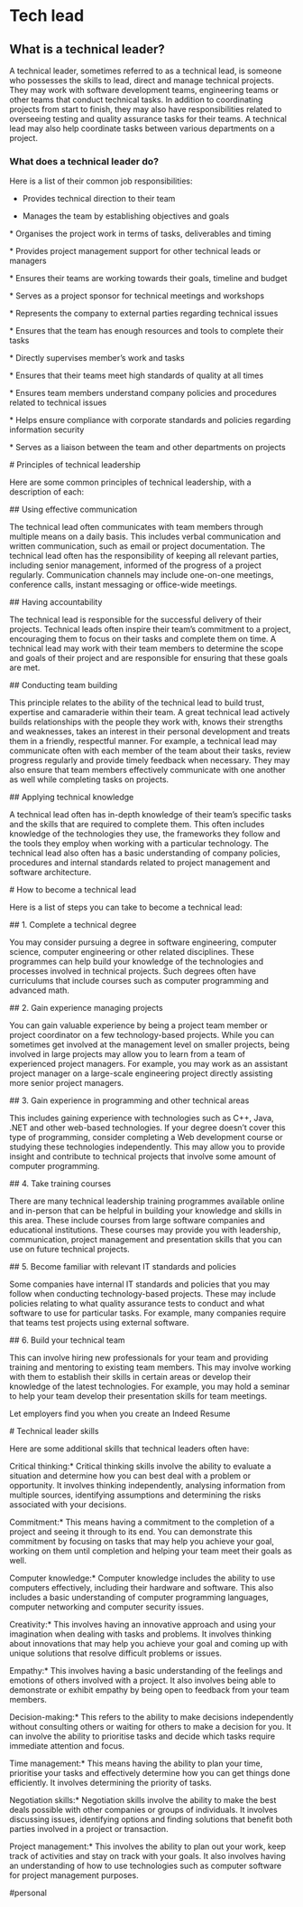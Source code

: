 # Tech lead

## What is a technical leader?

A technical leader, sometimes referred to as a technical lead, is someone who possesses the skills to lead, direct and manage technical projects. They may work with software development teams, engineering teams or other teams that conduct technical tasks. In addition to coordinating projects from start to finish, they may also have responsibilities related to overseeing testing and quality assurance tasks for their teams. A technical lead may also help coordinate tasks between various departments on a project.

### What does a technical leader do?

Here is a list of their common job responsibilities:

-  Provides technical direction to their team

- Manages the team by establishing objectives and goals

\* Organises the project work in terms of tasks, deliverables and timing

\* Provides project management support for other technical leads or managers

\* Ensures their teams are working towards their goals, timeline and budget

\* Serves as a project sponsor for technical meetings and workshops

\* Represents the company to external parties regarding technical issues

\* Ensures that the team has enough resources and tools to complete their tasks

\* Directly supervises member’s work and tasks

\* Ensures that their teams meet high standards of quality at all times

\* Ensures team members understand company policies and procedures related to technical issues

\* Helps ensure compliance with corporate standards and policies regarding information security

\* Serves as a liaison between the team and other departments on projects

\# Principles of technical leadership

Here are some common principles of technical leadership, with a description of each:

\## Using effective communication

The technical lead often communicates with team members through multiple means on a daily basis. This includes verbal communication and written communication, such as email or project documentation. The technical lead often has the responsibility of keeping all relevant parties, including senior management, informed of the progress of a project regularly. Communication channels may include one-on-one meetings, conference calls, instant messaging or office-wide meetings.

\## Having accountability

The technical lead is responsible for the successful delivery of their projects. Technical leads often inspire their team’s commitment to a project, encouraging them to focus on their tasks and complete them on time. A technical lead may work with their team members to determine the scope and goals of their project and are responsible for ensuring that these goals are met.

\## Conducting team building

This principle relates to the ability of the technical lead to build trust, expertise and camaraderie within their team. A great technical lead actively builds relationships with the people they work with, knows their strengths and weaknesses, takes an interest in their personal development and treats them in a friendly, respectful manner. For example, a technical lead may communicate often with each member of the team about their tasks, review progress regularly and provide timely feedback when necessary. They may also ensure that team members effectively communicate with one another as well while completing tasks on projects.

\## Applying technical knowledge

A technical lead often has in-depth knowledge of their team’s specific tasks and the skills that are required to complete them. This often includes knowledge of the technologies they use, the frameworks they follow and the tools they employ when working with a particular technology. The technical lead also often has a basic understanding of company policies, procedures and internal standards related to project management and software architecture.

\# How to become a technical lead

Here is a list of steps you can take to become a technical lead:

\## 1. Complete a technical degree

You may consider pursuing a degree in software engineering, computer science, computer engineering or other related disciplines. These programmes can help build your knowledge of the technologies and processes involved in technical projects. Such degrees often have curriculums that include courses such as computer programming and advanced math.

\## 2. Gain experience managing projects

You can gain valuable experience by being a project team member or project coordinator on a few technology-based projects. While you can sometimes get involved at the management level on smaller projects, being involved in large projects may allow you to learn from a team of experienced project managers. For example, you may work as an assistant project manager on a large-scale engineering project directly assisting more senior project managers.

\## 3. Gain experience in programming and other technical areas

This includes gaining experience with technologies such as C++, Java, .NET and other web-based technologies. If your degree doesn’t cover this type of programming, consider completing a Web development course or studying these technologies independently. This may allow you to provide insight and contribute to technical projects that involve some amount of computer programming.

\## 4. Take training courses

There are many technical leadership training programmes available online and in-person that can be helpful in building your knowledge and skills in this area. These include courses from large software companies and educational institutions. These courses may provide you with leadership, communication, project management and presentation skills that you can use on future technical projects.

\## 5. Become familiar with relevant IT standards and policies

Some companies have internal IT standards and policies that you may follow when conducting technology-based projects. These may include policies relating to what quality assurance tests to conduct and what software to use for particular tasks. For example, many companies require that teams test projects using external software.

\## 6. Build your technical team

This can involve hiring new professionals for your team and providing training and mentoring to existing team members. This may involve working with them to establish their skills in certain areas or develop their knowledge of the latest technologies. For example, you may hold a seminar to help your team develop their presentation skills for team meetings.

Let employers find you when you create an Indeed Resume

\# Technical leader skills

Here are some additional skills that technical leaders often have:

Critical thinking:\* Critical thinking skills involve the ability to evaluate a situation and determine how you can best deal with a problem or opportunity. It involves thinking independently, analysing information from multiple sources, identifying assumptions and determining the risks associated with your decisions.

Commitment:\* This means having a commitment to the completion of a project and seeing it through to its end. You can demonstrate this commitment by focusing on tasks that may help you achieve your goal, working on them until completion and helping your team meet their goals as well.

Computer knowledge:\* Computer knowledge includes the ability to use computers effectively, including their hardware and software. This also includes a basic understanding of computer programming languages, computer networking and computer security issues.

Creativity:\* This involves having an innovative approach and using your imagination when dealing with tasks and problems. It involves thinking about innovations that may help you achieve your goal and coming up with unique solutions that resolve difficult problems or issues.

Empathy:\* This involves having a basic understanding of the feelings and emotions of others involved with a project. It also involves being able to demonstrate or exhibit empathy by being open to feedback from your team members.

Decision-making:\* This refers to the ability to make decisions independently without consulting others or waiting for others to make a decision for you. It can involve the ability to prioritise tasks and decide which tasks require immediate attention and focus.

Time management:\* This means having the ability to plan your time, prioritise your tasks and effectively determine how you can get things done efficiently. It involves determining the priority of tasks.

Negotiation skills:\* Negotiation skills involve the ability to make the best deals possible with other companies or groups of individuals. It involves discussing issues, identifying options and finding solutions that benefit both parties involved in a project or transaction.

Project management:\* This involves the ability to plan out your work, keep track of activities and stay on track with your goals. It also involves having an understanding of how to use technologies such as computer software for project management purposes.

#personal